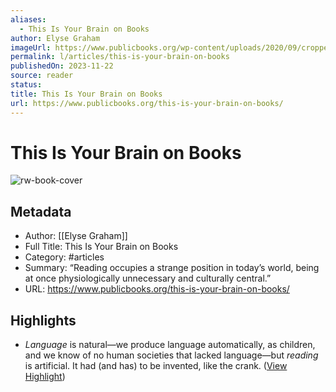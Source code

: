 ```yaml
---
aliases:
  - This Is Your Brain on Books
author: Elyse Graham
imageUrl: https://www.publicbooks.org/wp-content/uploads/2020/09/cropped-favicon-2-32x32.png
permalink: l/articles/this-is-your-brain-on-books
publishedOn: 2023-11-22
source: reader
status: 
title: This Is Your Brain on Books
url: https://www.publicbooks.org/this-is-your-brain-on-books/
---
```

# This Is Your Brain on Books

![rw-book-cover](https://www.publicbooks.org/wp-content/uploads/2020/09/cropped-favicon-2-32x32.png)

## Metadata

- Author: [[Elyse Graham]]
- Full Title: This Is Your Brain on Books
- Category: #articles
- Summary: “Reading occupies a strange position in today’s world, being at once physiologically unnecessary and culturally central.”
- URL: https://www.publicbooks.org/this-is-your-brain-on-books/

## Highlights

- _Language_ is natural—we produce language automatically, as children, and we know of no human societies that lacked language—but _reading_ is artificial. It had (and has) to be invented, like the crank. ([View Highlight](https://read.readwise.io/read/01hrj979xqw87r9qaqknxyrkaq))
